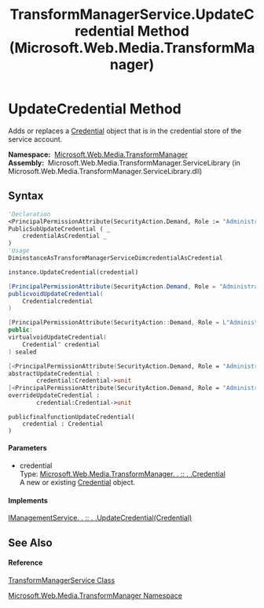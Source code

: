 ﻿---
title: TransformManagerService.UpdateCredential Method  (Microsoft.Web.Media.TransformManager)
TOCTitle: UpdateCredential Method
ms:assetid: M:Microsoft.Web.Media.TransformManager.TransformManagerService.UpdateCredential(Microsoft.Web.Media.TransformManager.Credential)
ms:mtpsurl: https://msdn.microsoft.com/en-us/library/microsoft.web.media.transformmanager.transformmanagerservice.updatecredential(v=VS.90)
ms:contentKeyID: 35520608
ms.date: 06/14/2012
mtps_version: v=VS.90
f1_keywords:
- Microsoft.Web.Media.TransformManager.TransformManagerService.UpdateCredential
dev_langs:
- CSharp
- JScript
- VB
- FSharp
- c++
api_location:
- Microsoft.Web.Media.TransformManager.ServiceLibrary.dll
api_name:
- Microsoft.Web.Media.TransformManager.TransformManagerService.UpdateCredential
api_type:
- Managed
topic_type:
- apiref
- kbSyntax
product_family_name: VS
ROBOTS: INDEX,FOLLOW
---

# UpdateCredential Method

Adds or replaces a [Credential](credential-class-microsoft-web-media-transformmanager.md) object that is in the credential store of the service account.

**Namespace:**  [Microsoft.Web.Media.TransformManager](microsoft-web-media-transformmanager-namespace.md)  
**Assembly:**  Microsoft.Web.Media.TransformManager.ServiceLibrary (in Microsoft.Web.Media.TransformManager.ServiceLibrary.dll)

## Syntax

``` vb
'Declaration
<PrincipalPermissionAttribute(SecurityAction.Demand, Role := "Administrators")> _
PublicSubUpdateCredential ( _
    credentialAsCredential _
)
'Usage
DiminstanceAsTransformManagerServiceDimcredentialAsCredential

instance.UpdateCredential(credential)
```

``` csharp
[PrincipalPermissionAttribute(SecurityAction.Demand, Role = "Administrators")]
publicvoidUpdateCredential(
    Credentialcredential
)
```

``` c++
[PrincipalPermissionAttribute(SecurityAction::Demand, Role = L"Administrators")]
public:
virtualvoidUpdateCredential(
    Credential^ credential
) sealed
```

``` fsharp
[<PrincipalPermissionAttribute(SecurityAction.Demand, Role = "Administrators")>]
abstractUpdateCredential : 
        credential:Credential->unit 
[<PrincipalPermissionAttribute(SecurityAction.Demand, Role = "Administrators")>]
overrideUpdateCredential : 
        credential:Credential->unit
```

``` jscript
publicfinalfunctionUpdateCredential(
    credential : Credential
)
```

#### Parameters

  - credential  
    Type: [Microsoft.Web.Media.TransformManager. . :: . .Credential](credential-class-microsoft-web-media-transformmanager.md)  
    A new or existing [Credential](credential-class-microsoft-web-media-transformmanager.md) object.  

#### Implements

[IManagementService. . :: . .UpdateCredential(Credential)](imanagementservice-updatecredential-method-microsoft-web-media-transformmanager.md)  

## See Also

#### Reference

[TransformManagerService Class](transformmanagerservice-class-microsoft-web-media-transformmanager.md)

[Microsoft.Web.Media.TransformManager Namespace](microsoft-web-media-transformmanager-namespace.md)


